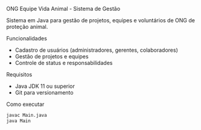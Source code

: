 ONG Equipe Vida Animal - Sistema de Gestão

Sistema em Java para gestão de projetos, equipes e voluntários de ONG de proteção animal.

Funcionalidades
- Cadastro de usuários (administradores, gerentes, colaboradores)
- Gestão de projetos e equipes
- Controle de status e responsabilidades

Requisitos
- Java JDK 11 ou superior
- Git para versionamento

Como executar
```bash
javac Main.java
java Main